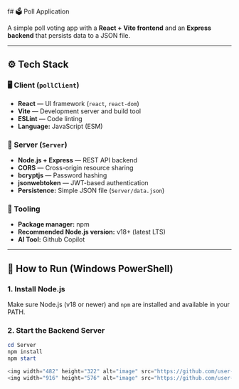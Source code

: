 f# 🗳️ Poll Application

A simple poll voting app with a **React + Vite frontend** and an **Express backend** that persists data to a JSON file.

---

## ⚙️ Tech Stack

### 🖥️ Client (`pollClient`)
- **React** — UI framework (`react`, `react-dom`)  
- **Vite** — Development server and build tool  
- **ESLint** — Code linting  
- **Language:** JavaScript (ESM)

### 🧩 Server (`Server`)
- **Node.js + Express** — REST API backend  
- **CORS** — Cross-origin resource sharing  
- **bcryptjs** — Password hashing  
- **jsonwebtoken** — JWT-based authentication  
- **Persistence:** Simple JSON file (`Server/data.json`)

### 🧰 Tooling
- **Package manager:** npm  
- **Recommended Node.js version:** v18+ (latest LTS)
- **AI Tool:** Github Copilot

---

## 🚀 How to Run (Windows PowerShell)

### 1. Install Node.js
Make sure Node.js (v18 or newer) and `npm` are installed and available in your PATH.

### 2. Start the Backend Server

```powershell
cd Server
npm install
npm start

<img width="482" height="322" alt="image" src="https://github.com/user-attachments/assets/e9c266ca-0b85-424e-b105-97d9999a276f" />
<img width="916" height="576" alt="image" src="https://github.com/user-attachments/assets/129cecd5-b9ee-472d-96fd-2eba382d1f4f" />


